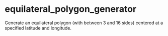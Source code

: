 # equilateral_polygon_generator
Generate an equilateral polygon (with between 3 and 16 sides) centered at a specified latitude and longitude.
